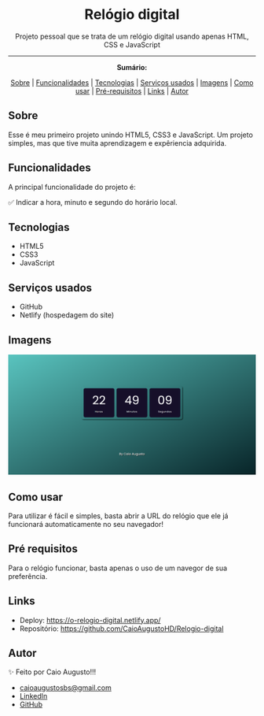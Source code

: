<h1 align="center">Relógio digital</h1>
<p align="center">Projeto pessoal que se trata de um relógio digital usando apenas HTML, CSS e JavaScript</p>

---

**<p align="center">Sumário:</p>**
<p align="center">
<a href="#sobre">Sobre</a> |
<a href="#funcionalidades">Funcionalidades</a> |
<a href="#tecnologias">Tecnologias</a> |
<a href="#serviços-usados">Serviços usados</a> |
<a href="#imagens">Imagens</a> |
<a href="#como-usar">Como usar</a> |
<a href="#pré-requisitos">Pré-requisitos</a> |
<a href="#links">Links</a> |
<a href="#autor">Autor</a></p>



## Sobre
Esse é meu primeiro projeto unindo HTML5, CSS3 e JavaScript. Um projeto simples, mas que tive muita aprendizagem e expêriencia adquirida.


## Funcionalidades
A principal funcionalidade do projeto é:

✅ Indicar a hora, minuto e segundo do horário local.

## Tecnologias
* HTML5
* CSS3
* JavaScript


## Serviços usados
* GitHub
* Netlify (hospedagem do site)


## Imagens
<img src="img/imagemrelogio.png" alt="captura de tela do projeto em execução">


## Como usar
Para utilizar é fácil e simples, basta abrir a URL do relógio que ele já funcionará automaticamente no seu navegador!


## Pré requisitos
Para o relógio funcionar, basta apenas o uso de um navegor de sua preferência.


## Links
* Deploy: https://o-relogio-digital.netlify.app/
* Repositório: https://github.com/CaioAugustoHD/Relogio-digital


## Autor
✨ Feito por Caio Augusto!!!

* caioaugustosbs@gmail.com
* <a href="https://www.linkedin.com/in/caio-augusto-cap/" target=”_blank”>LinkedIn</a>
* <a href="https://github.com/CaioAugustoHD" target=”_blank”>GitHub</a>
